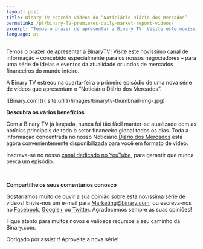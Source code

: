 ```yaml
---
layout: post
title: Binary TV estreia vídeos do “Noticiário Diário dos Mercados” 
permalink: /pt/binary-TV-premieres-daily-market-report-videos/ 
excerpt: "Temos o prazer de apresentar a Binary TV! Visite este novíssimo canal de informação – concebido especialmente para os nossos negociadores – para uma série de ideias e eventos da atualidade oriundos de mercados financeiros do mundo inteiro..."  
language: pt
---
```



Temos o prazer de apresentar a [BinaryTV](https://www.binary.com/?l=EN&utm_source=blog&utm_medium=social&utm_content=EN&utm_campaign=whatsnew)! Visite este novíssimo canal de informação – concebido especialmente para os nossos negociadores – para uma série de ideias e eventos da atualidade oriundos de mercados financeiros do mundo inteiro.
 
A Binary TV estreou na quarta-feira o primeiro episódio de uma nova série de vídeos que apresentam o “Noticiário Diário dos Mercados”.

![Binary.com]({{ site.url }}/images/binarytv-thumbnail-img-.jpg)


**Descubra os vários benefícios**


Com a Binary TV já lançada, nunca foi tão fácil manter-se atualizado com as notícias principais de todo o setor financeiro global todos os dias. Toda a informação concentrada no nosso Noticiário [Diário dos Mercados](https://blog.binary.com/en/binary-tv/?utm_source=blog&utm_medium=social&utm_content=EN&utm_campaign=BinaryTV) está agora convenientemente disponibilizada para você em formato de vídeo.

Inscreva-se no nosso [canal dedicado no YouTube](https://www.youtube.com/playlist?list=PLVJJAiu3lRjYz1XO_yoyIRxgz5zBlQc-g), para garantir que nunca perca um episódio.

<br>


**Compartilhe os seus comentários conosco**

Gostaríamos muito de ouvir a sua opinião sobre esta novíssima série de vídeos! Envie-nos um e-mail para [Marketing@binary.com](mailto:marketing@binary.com), ou escreva-nos no [Facebook](https://www.facebook.com/binarydotcom), [Google+](https://plus.google.com/106251151552682209951) ou [Twitter](https://www.twitter.com/Binarydotcom). Agradecemos sempre as suas opiniões!

Fique atento para muitos novos e valiosos recursos a seu caminho da Binary.com.

Obrigado por assistir! Aproveite a nova série!


 

  


